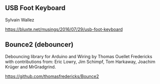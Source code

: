 ## USB Foot Keyboard
Sylvain Wallez

https://bluxte.net/musings/2016/07/29/usb-foot-keyboard


## Bounce2 (debouncer)
Debouncing library for Arduino and Wiring by Thomas Ouellet Fredericks with contributions from: Eric Lowry, Jim Schimpf, Tom Harkaway, Joachim Krüger and MrGradgrind.

https://github.com/thomasfredericks/Bounce2
